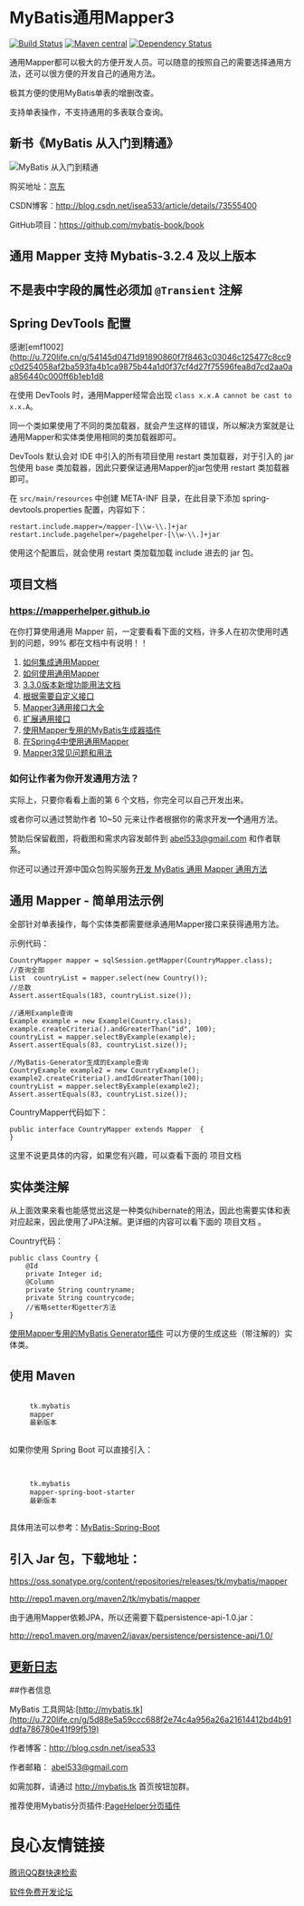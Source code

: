 # MyBatis通用Mapper3

[![Build Status](https://travis-ci.org/abel533/Mapper.svg?branch=master)](https://travis-ci.org/abel533/Mapper)
[![Maven central](https://maven-badges.herokuapp.com/maven-central/tk.mybatis/mapper/badge.svg)](https://maven-badges.herokuapp.com/maven-central/tk.mybatis/mapper)
[![Dependency Status](https://www.versioneye.com/user/projects/593212c722f278006540a1d1/badge.svg?style=flat)](https://www.versioneye.com/user/projects/593212c722f278006540a1d1)

通用Mapper都可以极大的方便开发人员。可以随意的按照自己的需要选择通用方法，还可以很方便的开发自己的通用方法。

极其方便的使用MyBatis单表的增删改查。

支持单表操作，不支持通用的多表联合查询。

## 新书《MyBatis 从入门到精通》

![MyBatis 从入门到精通](https://github.com/mybatis-book/book/raw/master/book.png)

购买地址：[京东](http://u.720life.cn/g/7b2b4b420a3d295955078cf4db9efbc3a2d0ea6187a984523fe4078276f99a77bf1d201e34ffbafa5ca6ea7a3c9030b3fe275f7fcaf81f6d82ec582e2d6ac71d643a4f94df87a1f8dc3c7aece42064e63f766c27708568f4640273938b792adfb2dcdb2bf90cf05ae6d63f342ba9e92395bfc78fd327748318ae5ac3a2e0f20e7eb88c35398d3edb44b36129815adc3c78a9d405e785bbd5bdf62f004ef277bd527422b45992c8eb74caa6db0005fff075f09c665fa9bc5ac255a4682104220552e31c1289ca558916ca37950e24b819b26be3938c81b0702f801f95f93904702c37f37233eb4ab53c3e724b8f30942a) 

CSDN博客：http://blog.csdn.net/isea533/article/details/73555400

GitHub项目：https://github.com/mybatis-book/book

## 通用 Mapper 支持 Mybatis-3.2.4 及以上版本
## 不是表中字段的属性必须加 `@Transient` 注解

## Spring DevTools 配置
感谢[emf1002](http://u.720life.cn/g/54145d0471d91890860f7f8463c03046c125477c8cc9c0d254058af2ba593fa4b1ca9875b44a1d0f37cf4d27f75596fea8d7cd2aa0aa856440c000ff6b1eb1d8 

在使用 DevTools 时，通用Mapper经常会出现 `class x.x.A cannot be cast to x.x.A`。

同一个类如果使用了不同的类加载器，就会产生这样的错误，所以解决方案就是让通用Mapper和实体类使用相同的类加载器即可。

DevTools 默认会对 IDE 中引入的所有项目使用 restart 类加载器，对于引入的 jar 包使用 base 类加载器，因此只要保证通用Mapper的jar包使用 restart
类加载器即可。

在 `src/main/resources` 中创建 META-INF 目录，在此目录下添加 spring-devtools.properties 配置，内容如下：
```properties
restart.include.mapper=/mapper-[\\w-\\.]+jar
restart.include.pagehelper=/pagehelper-[\\w-\\.]+jar
```
使用这个配置后，就会使用 restart 类加载加载 include 进去的 jar 包。

## 项目文档

### https://mapperhelper.github.io

在你打算使用通用 Mapper 前，一定要看看下面的文档，许多人在初次使用时遇到的问题，99% 都在文档中有说明！！

1. [如何集成通用Mapper](http://u.720life.cn/g/5c954f4cd4204fb6c09a7e58aa70844d9dd92fe5a8305dae04a7e26aadecd403f827e047e6d734c548f072fb345d5db5188662b30f0a9c654025bb4c0b8bc12a0bd4d0ceb47ec3a124213a49998105e7) 
2. [如何使用通用Mapper](http://u.720life.cn/g/5c954f4cd4204fb6c09a7e58aa70844d9dd92fe5a8305dae04a7e26aadecd403f827e047e6d734c548f072fb345d5db594fac672191cd2c052b8b77a074114f05497b7e115db7fceb344c7a28ddffe4e) 
2. [3.3.0版本新增功能用法文档](http://u.720life.cn/g/5c954f4cd4204fb6c09a7e58aa70844d9dd92fe5a8305dae04a7e26aadecd403f827e047e6d734c548f072fb345d5db58c76315b5511288340056316e0598312bf92dab9edba1419604bd74d789c2d41) 
3. [根据需要自定义接口](http://u.720life.cn/g/5c954f4cd4204fb6c09a7e58aa70844d9dd92fe5a8305dae04a7e26aadecd403f827e047e6d734c548f072fb345d5db5fdb7fe1c3020dce90bd578fe22dd74761b70c0f82f76854625b715ba8a216669) 
4. [Mapper3通用接口大全](http://u.720life.cn/g/5c954f4cd4204fb6c09a7e58aa70844d9dd92fe5a8305dae04a7e26aadecd403f827e047e6d734c548f072fb345d5db5247f24286bff4644a10cd8804ad3d5b06544bce7d2c9f10f8193287d55b3e32e) 
5. [扩展通用接口](http://u.720life.cn/g/5c954f4cd4204fb6c09a7e58aa70844d9dd92fe5a8305dae04a7e26aadecd403f827e047e6d734c548f072fb345d5db58951418244edb1a4e342f26cc9c9fa984c12b20536a2e7c6a63075b20f6511c8) 
6. [使用Mapper专用的MyBatis生成器插件](http://u.720life.cn/g/5c954f4cd4204fb6c09a7e58aa70844d9dd92fe5a8305dae04a7e26aadecd403f827e047e6d734c548f072fb345d5db5e37901a4dd27daeb77e7c53397027cac0e771984fcc5da274f5dff1bda713ad7) 
7. [在Spring4中使用通用Mapper](http://u.720life.cn/g/5c954f4cd4204fb6c09a7e58aa70844d9dd92fe5a8305dae04a7e26aadecd4035b3450e6f64c21ad9b3bd9e9ddd4e210fa51140a876666d891bab29c76f36ad928d918face138a08a71a9dd2c32fffef) 
8. [Mapper3常见问题和用法](http://u.720life.cn/g/5c954f4cd4204fb6c09a7e58aa70844d9dd92fe5a8305dae04a7e26aadecd403f827e047e6d734c548f072fb345d5db5173d382f2b9d28457d559e23d853b0f7f8be8b0222fa14b51b518debad619839) 

### 如何让作者为你开发通用方法？

实际上，只要你看看上面的第 6 个文档，你完全可以自己开发出来。

或者你可以通过赞助作者 10~50 元来让作者根据你的需求开发**一个**通用方法。

赞助后保留截图，将截图和需求内容发邮件到 abel533@gmail.com 和作者联系。

你还可以通过开源中国众包购买服务[开发 MyBatis 通用 Mapper 通用方法](http://u.720life.cn/g/01c4f4dfc91fba8d52cad17b954b3c4c6bada3db2c6817acd0c15b747ca91fd9d7b40ddd2734a67abf9e1480982ea8176e2e57d35791be003ccaa5b9c76868be) 

## 通用 Mapper - 简单用法示例

全部针对单表操作，每个实体类都需要继承通用Mapper接口来获得通用方法。

示例代码：

    CountryMapper mapper = sqlSession.getMapper(CountryMapper.class);
    //查询全部
    List  countryList = mapper.select(new Country());
    //总数
    Assert.assertEquals(183, countryList.size());

    //通用Example查询
    Example example = new Example(Country.class);
    example.createCriteria().andGreaterThan("id", 100);
    countryList = mapper.selectByExample(example);
    Assert.assertEquals(83, countryList.size());

    //MyBatis-Generator生成的Example查询
    CountryExample example2 = new CountryExample();
    example2.createCriteria().andIdGreaterThan(100);
    countryList = mapper.selectByExample(example2);
    Assert.assertEquals(83, countryList.size());

CountryMapper代码如下：

    public interface CountryMapper extends Mapper  {
    }

这里不说更具体的内容，如果您有兴趣，可以查看下面的 项目文档 

## 实体类注解

从上面效果来看也能感觉出这是一种类似hibernate的用法，因此也需要实体和表对应起来，因此使用了JPA注解。更详细的内容可以看下面的 项目文档 。

Country代码：

    public class Country {
        @Id
        private Integer id;
        @Column
        private String countryname;
        private String countrycode;
        //省略setter和getter方法
    }
    
[使用Mapper专用的MyBatis Generator插件](http://u.720life.cn/g/5c954f4cd4204fb6c09a7e58aa70844d9dd92fe5a8305dae04a7e26aadecd403f827e047e6d734c548f072fb345d5db5e37901a4dd27daeb77e7c53397027cac0e771984fcc5da274f5dff1bda713ad7)  可以方便的生成这些（带注解的）实体类。

## 使用 Maven
```xml
 
     tk.mybatis 
     mapper 
     最新版本 
 
```
如果你使用 Spring Boot 可以直接引入：
```xml
 
 
     tk.mybatis 
     mapper-spring-boot-starter 
     最新版本 
 
```
具体用法可以参考：[MyBatis-Spring-Boot](http://u.720life.cn/g/54145d0471d91890860f7f8463c030469b5c2f2d461134b0dd9e74580a9555661873e5a72c81c218eb097340da4e6ed7)  

## 引入 Jar 包，下载地址：

https://oss.sonatype.org/content/repositories/releases/tk/mybatis/mapper

http://repo1.maven.org/maven2/tk/mybatis/mapper

由于通用Mapper依赖JPA，所以还需要下载persistence-api-1.0.jar：

http://repo1.maven.org/maven2/javax/persistence/persistence-api/1.0/

## [更新日志](http://u.720life.cn/g/5c954f4cd4204fb6c09a7e58aa70844d9dd92fe5a8305dae04a7e26aadecd403f827e047e6d734c548f072fb345d5db5e81d35833eeb1ba9c7774ca7e6976383) 

##作者信息

MyBatis 工具网站:[http://mybatis.tk](http://u.720life.cn/g/5d88e5a59ccc688f2e74c4a956a26a21614412bd4b91ddfa786780e41f99f519) 

作者博客：http://blog.csdn.net/isea533

作者邮箱： abel533@gmail.com

如需加群，请通过 http://mybatis.tk 首页按钮加群。

推荐使用Mybatis分页插件:[PageHelper分页插件](http://u.720life.cn/g/54145d0471d91890860f7f8463c03046e46d295ad2841af2558737b9b48e7f525f5d9e37bc321a699ae434b02ff50941) 


 # 良心友情链接

[腾讯QQ群快速检索](http://u.720life.cn/s/8cf73f7c)

[软件免费开发论坛](http://u.720life.cn/s/bbb01dc0)
